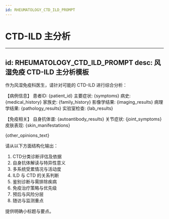 ```yaml
---
id: RHEUMATOLOGY_CTD_ILD_PROMPT
---
```

# CTD-ILD 主分析

---
id: RHEUMATOLOGY_CTD_ILD_PROMPT
desc: 风湿免疫 CTD-ILD 主分析模板
---
作为风湿免疫科医生，请针对可能的 CTD-ILD 进行综合分析：

【病例信息】
患者ID: {patient_id}
主要症状: {symptoms}
病史: {medical_history}
家族史: {family_history}
影像学结果: {imaging_results}
病理学结果: {pathology_results}
实验室检查: {lab_results}

【免疫相关】
自身抗体谱: {autoantibody_results}
关节症状: {joint_symptoms}
皮肤表现: {skin_manifestations}

{other_opinions_text}

请从以下方面结构化输出：
1. CTD分类诊断评估及依据
2. 自身抗体解读与特异性意义
3. 多系统受累情况与活动度
4. ILD 与 CTD 的关系判断
5. 鉴别诊断与需排除疾病
6. 免疫治疗策略与优先级
7. 预后与风险分层
8. 随访与监测重点

提供明确小标题与要点。
